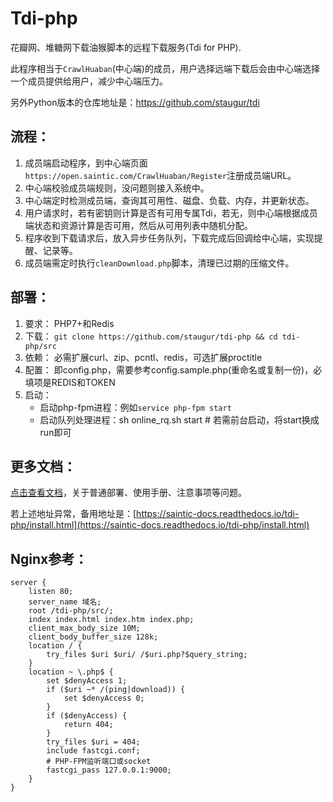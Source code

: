 # Tdi-php
花瓣网、堆糖网下载油猴脚本的远程下载服务(Tdi for PHP).

此程序相当于`CrawlHuaban`(中心端)的成员，用户选择远端下载后会由中心端选择一个成员提供给用户，减少中心端压力。

另外Python版本的仓库地址是：https://github.com/staugur/tdi


## 流程：

1. 成员端启动程序，到中心端页面`https://open.saintic.com/CrawlHuaban/Register`注册成员端URL。
2. 中心端校验成员端规则<ping>，没问题则接入系统中。
3. 中心端定时检测成员端<ping>，查询其可用性、磁盘、负载、内存，并更新状态。
4. 用户请求时，若有密钥则计算是否有可用专属Tdi，若无，则中心端根据成员端状态和资源计算是否可用，然后从可用列表中随机分配。
5. 程序收到下载请求后，放入异步任务队列，下载完成后回调给中心端，实现提醒、记录等。
6. 成员端需定时执行`cleanDownload.php`脚本，清理已过期的压缩文件。


## 部署：

1. 要求： PHP7+和Redis
2. 下载： `git clone https://github.com/staugur/tdi-php && cd tdi-php/src`
3. 依赖： 必需扩展curl、zip、pcntl、redis，可选扩展proctitle
4. 配置： 即config.php，需要参考config.sample.php(重命名或复制一份)，必填项是REDIS和TOKEN
5. 启动： 
    - 启动php-fpm进程：例如`service php-fpm start`
    - 启动队列处理进程：sh online_rq.sh start # 若需前台启动，将start换成run即可


## 更多文档：

[点击查看文档](https://docs.saintic.com/tdi-php/install.html "点击查看部署及使用文档")，关于普通部署、使用手册、注意事项等问题。

若上述地址异常，备用地址是：[https://saintic-docs.readthedocs.io/tdi-php/install.html](https://saintic-docs.readthedocs.io/tdi-php/install.html)


## Nginx参考：
```
server {
    listen 80;
    server_name 域名;
    root /tdi-php/src/;
    index index.html index.htm index.php;
    client_max_body_size 10M;
    client_body_buffer_size 128k;
    location / {
        try_files $uri $uri/ /$uri.php?$query_string;
    }
    location ~ \.php$ {
        set $denyAccess 1;
        if ($uri ~* /(ping|download)) {
            set $denyAccess 0;
        }
        if ($denyAccess) {
            return 404;
        }
        try_files $uri = 404;
        include fastcgi.conf;
        # PHP-FPM监听端口或socket
        fastcgi_pass 127.0.0.1:9000;
    }
}
```